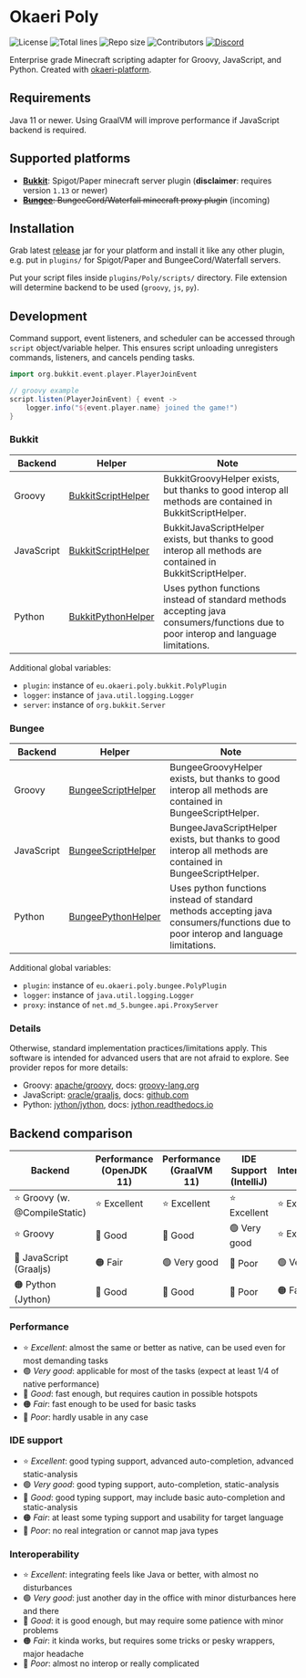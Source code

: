 # Okaeri Poly

![License](https://img.shields.io/github/license/OkaeriPoland/okaeri-poly)
![Total lines](https://img.shields.io/tokei/lines/github/OkaeriPoland/okaeri-poly)
![Repo size](https://img.shields.io/github/repo-size/OkaeriPoland/okaeri-poly)
![Contributors](https://img.shields.io/github/contributors/OkaeriPoland/okaeri-poly)
[![Discord](https://img.shields.io/discord/589089838200913930)](https://discord.gg/hASN5eX)

Enterprise grade Minecraft scripting adapter for Groovy, JavaScript, and Python. Created with [okaeri-platform](https://github.com/OkaeriPoland/okaeri-platform).

## Requirements

Java 11 or newer. Using GraalVM will improve performance if JavaScript backend is required.

## Supported platforms

- **[Bukkit](https://github.com/OkaeriPoland/okaeri-poly/tree/master/bukkit)**: Spigot/Paper minecraft server plugin (**disclaimer**: requires version `1.13` or newer)
- ~~**[Bungee](https://github.com/OkaeriPoland/okaeri-poly/tree/master/bungee)**: BungeeCord/Waterfall minecraft proxy plugin~~ (incoming)

## Installation

Grab latest [release](https://github.com/OkaeriPoland/okaeri-poly/releases) jar for your platform and install it like any other plugin, e.g. put in `plugins/` for Spigot/Paper and BungeeCord/Waterfall
servers.

Put your script files inside `plugins/Poly/scripts/` directory. File extension will determine backend to be used (`groovy`, `js`, `py`).

## Development

Command support, event listeners, and scheduler can be accessed through `script` object/variable helper. This ensures script unloading unregisters commands, listeners, and cancels pending tasks.

```groovy
import org.bukkit.event.player.PlayerJoinEvent

// groovy example
script.listen(PlayerJoinEvent) { event ->
    logger.info("${event.player.name} joined the game!")
}
```

### Bukkit

| Backend    | Helper                                                                                                                                                           | Note                                                                                                                               |
|------------|------------------------------------------------------------------------------------------------------------------------------------------------------------------|------------------------------------------------------------------------------------------------------------------------------------|
| Groovy     | [BukkitScriptHelper](https://github.com/OkaeriPoland/okaeri-poly/blob/master/bukkit/src/main/java/eu/okaeri/poly/bukkit/provider/BukkitScriptHelper.java)        | BukkitGroovyHelper exists, but thanks to good interop all methods are contained in BukkitScriptHelper.                             |
| JavaScript | [BukkitScriptHelper](https://github.com/OkaeriPoland/okaeri-poly/blob/master/bukkit/src/main/java/eu/okaeri/poly/bukkit/provider/BukkitScriptHelper.java)        | BukkitJavaScriptHelper exists, but thanks to good interop all methods are contained in BukkitScriptHelper.                         |
| Python     | [BukkitPythonHelper](https://github.com/OkaeriPoland/okaeri-poly/blob/master/bukkit/src/main/java/eu/okaeri/poly/bukkit/provider/python/BukkitPythonHelper.java) | Uses python functions instead of standard methods accepting java consumers/functions due to poor interop and language limitations. |

Additional global variables:

- `plugin`: instance of `eu.okaeri.poly.bukkit.PolyPlugin`
- `logger`: instance of `java.util.logging.Logger`
- `server`: instance of `org.bukkit.Server`

### Bungee

| Backend    | Helper                                                                                                                                                           | Note                                                                                                                               |
|------------|------------------------------------------------------------------------------------------------------------------------------------------------------------------|------------------------------------------------------------------------------------------------------------------------------------|
| Groovy     | [BungeeScriptHelper](https://github.com/OkaeriPoland/okaeri-poly/blob/master/bungee/src/main/java/eu/okaeri/poly/bukkit/provider/BungeeScriptHelper.java)        | BungeeGroovyHelper exists, but thanks to good interop all methods are contained in BungeeScriptHelper.                             |
| JavaScript | [BungeeScriptHelper](https://github.com/OkaeriPoland/okaeri-poly/blob/master/bungee/src/main/java/eu/okaeri/poly/bukkit/provider/BungeeScriptHelper.java)        | BungeeJavaScriptHelper exists, but thanks to good interop all methods are contained in BungeeScriptHelper.                         |
| Python     | [BungeePythonHelper](https://github.com/OkaeriPoland/okaeri-poly/blob/master/bungee/src/main/java/eu/okaeri/poly/bukkit/provider/python/BungeePythonHelper.java) | Uses python functions instead of standard methods accepting java consumers/functions due to poor interop and language limitations. |

Additional global variables:

- `plugin`: instance of `eu.okaeri.poly.bungee.PolyPlugin`
- `logger`: instance of `java.util.logging.Logger`
- `proxy`: instance of `net.md_5.bungee.api.ProxyServer`

### Details

Otherwise, standard implementation practices/limitations apply. This software is intended for advanced users that are not afraid to explore. See provider repos for more details:

- Groovy: [apache/groovy](https://github.com/apache/groovy), docs: [groovy-lang.org](https://groovy-lang.org/documentation.html)
- JavaScript: [oracle/graaljs](https://github.com/oracle/graaljs), docs: [github.com](https://github.com/oracle/graaljs/tree/master/docs/user)
- Python: [jython/jython](https://github.com/jython/jython), docs: [jython.readthedocs.io](https://jython.readthedocs.io/en/latest/)

## Backend comparison

| Backend                      | Performance (OpenJDK 11) | Performance (GraalVM 11) | IDE Support (IntelliJ) | Interoperability |
|------------------------------|--------------------------|--------------------------|------------------------|------------------|
| ⭐ Groovy (w. @CompileStatic) | ⭐ Excellent              | ⭐ Excellent              | ⭐ Excellent            | ⭐ Excellent      |
| ⭐ Groovy                     | 🔵 Good                   | 🔵 Good                   | 🟢 Very good            | ⭐ Excellent      |
| 🔵 JavaScript (Graaljs)       | 🟠 Fair                   | 🟢 Very good              | 🔴 Poor                 | 🟢 Very good      |
| 🟠 Python (Jython)            | 🔵 Good                   | 🔵 Good                   | 🔴 Poor                 | 🟠 Fair           |

### Performance

- ⭐ _Excellent_: almost the same or better as native, can be used even for most demanding tasks
- 🟢 _Very good_: applicable for most of the tasks (expect at least 1/4 of native performance)
- 🔵 _Good_: fast enough, but requires caution in possible hotspots
- 🟠 _Fair_: fast enough to be used for basic tasks
- 🔴 _Poor_: hardly usable in any case

### IDE support

- ⭐ _Excellent_: good typing support, advanced auto-completion, advanced static-analysis
- 🟢 _Very good_: good typing support, auto-completion, static-analysis
- 🔵 _Good_: good typing support, may include basic auto-completion and static-analysis
- 🟠 _Fair_: at least some typing support and usability for target language
- 🔴 _Poor_: no real integration or cannot map java types

### Interoperability

- ⭐ _Excellent_: integrating feels like Java or better, with almost no disturbances
- 🟢 _Very good_: just another day in the office with minor disturbances here and there
- 🔵 _Good_: it is good enough, but may require some patience with minor problems
- 🟠 _Fair_: it kinda works, but requires some tricks or pesky wrappers, major headache
- 🔴 _Poor_: almost no interop or really complicated
